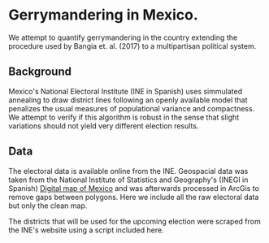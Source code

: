 # Gerrymandering in Mexico.
We attempt to quantify gerrymandering in the country extending the procedure
used by Bangia et. al. (2017) to a  multipartisan political system.

## Background
Mexico's National Electoral Institute (INE in Spanish) uses simmulated annealing
to draw district lines following an  openly available model that penalizes the
usual measures of populational variance and compactness. We attempt to verify
if this algorithm is robust in the sense that slight variations should not
yield very different election results.

## Data
The electoral data is available online from the INE. Geospacial data was taken
from the National Institute of Statistics and Geography's (INEGI in Spanish)
[Digital map of Mexico](http://gaia.inegi.org.mx/geoelectoral/viewer.html) and
was afterwards processed in ArcGis to remove gaps between polygons.
Here we include all the raw electoral data but only the clean map.

The districts that will be used for the upcoming election were scraped
from the INE's website using a script included here.
